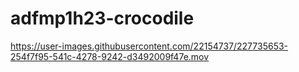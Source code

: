 # adfmp1h23-crocodile



https://user-images.githubusercontent.com/22154737/227735653-254f7f95-541c-4278-9242-d3492009f47e.mov

